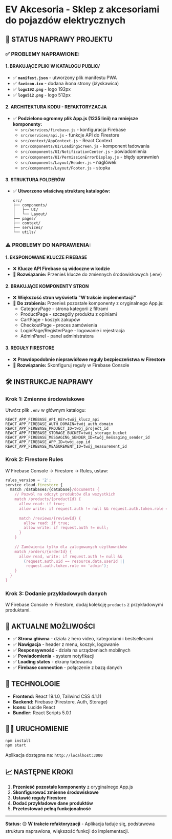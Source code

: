 # EV Akcesoria - Sklep z akcesoriami do pojazdów elektrycznych

## 🚀 STATUS NAPRAWY PROJEKTU

### ✅ PROBLEMY NAPRAWIONE:

#### 1. **BRAKUJĄCE PLIKI W KATALOGU PUBLIC/**
- ✅ **`manifest.json`** - utworzony plik manifestu PWA
- ✅ **`favicon.ico`** - dodana ikona strony (błyskawica)
- ✅ **`logo192.png`** - logo 192px
- ✅ **`logo512.png`** - logo 512px

#### 2. **ARCHITEKTURA KODU - REFAKTORYZACJA**
- ✅ **Podzielono ogromny plik App.js (1235 linii) na mniejsze komponenty:**
  - `src/services/firebase.js` - konfiguracja Firebase
  - `src/services/api.js` - funkcje API do Firestore
  - `src/context/AppContext.js` - React Context
  - `src/components/UI/LoadingScreen.js` - komponent ładowania
  - `src/components/UI/NotificationCenter.js` - powiadomienia
  - `src/components/UI/PermissionErrorDisplay.js` - błędy uprawnień
  - `src/components/Layout/Header.js` - nagłówek
  - `src/components/Layout/Footer.js` - stopka

#### 3. **STRUKTURA FOLDERÓW**
- ✅ **Utworzono właściwą strukturę katalogów:**
  ```
  src/
  ├── components/
  │   ├── UI/
  │   └── Layout/
  ├── pages/
  ├── context/
  ├── services/
  └── utils/
  ```

### ⚠️ PROBLEMY DO NAPRAWIENIA:

#### 1. **EKSPONOWANE KLUCZE FIREBASE**
- ❌ **Klucze API Firebase są widoczne w kodzie**
- 🔧 **Rozwiązanie:** Przenieś klucze do zmiennych środowiskowych (.env)

#### 2. **BRAKUJĄCE KOMPONENTY STRON**
- ❌ **Większość stron wyświetla "W trakcie implementacji"**
- 🔧 **Do zrobienia:** Przenieś pozostałe komponenty z oryginalnego App.js:
  - CategoryPage - strona kategorii z filtrami
  - ProductPage - szczegóły produktu z opiniami
  - CartPage - koszyk zakupów
  - CheckoutPage - proces zamówienia
  - LoginPage/RegisterPage - logowanie i rejestracja
  - AdminPanel - panel administratora

#### 3. **REGUŁY FIRESTORE**
- ❌ **Prawdopodobnie nieprawidłowe reguły bezpieczeństwa w Firestore**
- 🔧 **Rozwiązanie:** Skonfiguruj reguły w Firebase Console

## 🛠️ INSTRUKCJE NAPRAWY

### Krok 1: Zmienne środowiskowe
Utwórz plik `.env` w głównym katalogu:
```
REACT_APP_FIREBASE_API_KEY=twój_klucz_api
REACT_APP_FIREBASE_AUTH_DOMAIN=twój_auth_domain
REACT_APP_FIREBASE_PROJECT_ID=twój_project_id
REACT_APP_FIREBASE_STORAGE_BUCKET=twój_storage_bucket
REACT_APP_FIREBASE_MESSAGING_SENDER_ID=twój_messaging_sender_id
REACT_APP_FIREBASE_APP_ID=twój_app_id
REACT_APP_FIREBASE_MEASUREMENT_ID=twój_measurement_id
```

### Krok 2: Firestore Rules
W Firebase Console → Firestore → Rules, ustaw:
```javascript
rules_version = '2';
service cloud.firestore {
  match /databases/{database}/documents {
    // Pozwól na odczyt produktów dla wszystkich
    match /products/{productId} {
      allow read: if true;
      allow write: if request.auth != null && request.auth.token.role == 'admin';
      
      match /reviews/{reviewId} {
        allow read: if true;
        allow write: if request.auth != null;
      }
    }
    
    // Zamówienia tylko dla zalogowanych użytkowników
    match /orders/{orderId} {
      allow read, write: if request.auth != null && 
        (request.auth.uid == resource.data.userId || 
         request.auth.token.role == 'admin');
    }
  }
}
```

### Krok 3: Dodanie przykładowych danych
W Firebase Console → Firestore, dodaj kolekcję `products` z przykładowymi produktami.

## 🎯 AKTUALNE MOŻLIWOŚCI

- ✅ **Strona główna** - działa z hero video, kategoriami i bestsellerami
- ✅ **Nawigacja** - header z menu, koszyk, logowanie
- ✅ **Responsywność** - działa na urządzeniach mobilnych
- ✅ **Powiadomienia** - system notyfikacji
- ✅ **Loading states** - ekrany ładowania
- ✅ **Firebase connection** - połączenie z bazą danych

## 📱 TECHNOLOGIE

- **Frontend:** React 19.1.0, Tailwind CSS 4.1.11
- **Backend:** Firebase (Firestore, Auth, Storage)
- **Icons:** Lucide React
- **Bundler:** React Scripts 5.0.1

## 🏃‍♂️ URUCHOMIENIE

```bash
npm install
npm start
```

Aplikacja dostępna na: `http://localhost:3000`

## 📈 NASTĘPNE KROKI

1. **Przenieść pozostałe komponenty** z oryginalnego App.js
2. **Skonfigurować zmienne środowiskowe**
3. **Ustawić reguły Firestore**
4. **Dodać przykładowe dane produktów**
5. **Przetestować pełną funkcjonalność**

---

**Status:** 🟡 **W trakcie refaktoryzacji** - Aplikacja ładuje się, podstawowa struktura naprawiona, większość funkcji do implementacji.